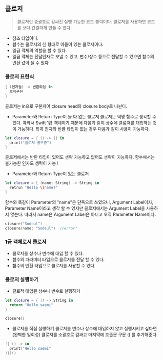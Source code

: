 ## 클로저

> 클로저란 중괄호로 감싸진 실행 가능한 코드 블럭이다. 클로저를 사용하면 코드를 보다 간결하게 만들 수 있다.

- 참조 타입이다.
- 함수는 클로저의 한 형태로 이름이 있는 클로저이다.
- 일급 객체의 역할을 할 수 있다.
- 일급 객체는 전달인자로 보낼 수 있고, 변수/상수 등으로 전달할 수 있으면 함수의 반환 값이 될 수 있다.

### 클로저 표현식

```swift
{ (인자들) -> 반환타입 in
  로직구현
}
```

클로저는 in으로 구분지어 closure head와 closure body로 나뉜다.

- Parameter와 Return Type이 둘 다 없는 클로저
  클로저는 익명 함수로 생각할 수 있다. 따라서 Swift 1급 객체이기 때문에 다음과 같이 상수에 클로저를 대입하는 것이 가능하다.
  특히 인자와 반환 타입이 없는 경우 다음가 같이 사용이 가능하다.

```swift
let closure = { () -> () in
  print("클로저 공부중")
}
```

클로저에서는 반환 타입이 있어도 생략 가능하고 없어도 생략이 가능하다. 함수에서는 불가능한 인자도 생략이 가능 !

- Parameter와 Return Type이 있는 클로저

```swift
let closure = { (name: String) -> String in
  retrun "Hello \(name)"
}
```

함수와 똑같이 Parameter의 "name"은 단독으로 쓰였으니, Argument Label이자, Parameter Name이라고 생각 할 수 있지만 클로저에서는 Argument Label을 사용하지 않는다. 따라서 name은 Argument Label은 아니고 오직 Parameter Name이다.

```swift
closure("Sodeul")
closure(name: "Sodeul")  //error!
```

### 1급 객체로서 클로저

- 클로저를 상수나 변수에 대입 할 수 있다.
- 함수의 파라미터 타입으로 클로저를 전달 할 수 있다.
- 함수의 반환 타입으로 클로저를 사용할 수 있다.

### 클로저 실행하기

- 클로적 대입된 상수나 변수로 실행하기

```swift
let closure = { () -> String in
  return "Hello saemi"
}

closure()
```

- 클로저를 직접 실행하기
  클로저를 변수나 상수에 대입하지 않고 실행시키고 싶다면(완벽한 일회성) 클로저를 소괄호로 감싸고 마지막에 호출문 구문 () 를 추가해준다.

```swift
({ () -> in
  print("Hello saemi"
)})()
```
